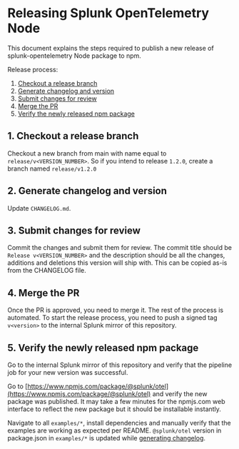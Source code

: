 # Releasing Splunk OpenTelemetry Node

This document explains the steps required to publish a new release of splunk-opentelemetry Node package to npm.

Release process:

1. [Checkout a release branch](#step-1)
2. [Generate changelog and version](#step-2)
3. [Submit changes for review](#step-3)
4. [Merge the PR](#step-4)
5. [Verify the newly released npm package](#step-5)

## 1. Checkout a release branch <a href="step-1"></a>

Checkout a new branch from main with name equal to `release/v<VERSION_NUMBER>`.
So if you intend to release `1.2.0`, create a branch named `release/v1.2.0`

## 2. Generate changelog and version <a href="step-2"></a>

Update `CHANGELOG.md`.

## 3. Submit changes for review <a href="step-3"></a>

Commit the changes and submit them for review.
The commit title should be `Release v<VERSION_NUMBER>` and the description should be all the changes,
additions and deletions this version will ship with. This can be copied as-is from the CHANGELOG file.

## 4. Merge the PR <a href="step-4"></a>

Once the PR is approved, you need to merge it. The rest of the process is automated. To start the release process, you need to push a signed tag `v<version>` to the internal Splunk mirror of this repository.

## 5. Verify the newly released npm package <a href="step-5"></a>

Go to the internal Splunk mirror of this repository and verify that the pipeline job for your new version was successful.

Go to [https://www.npmjs.com/package/@splunk/otel](https://www.npmjs.com/package/@splunk/otel) and verify the new package was published. It may take a few minutes for the npmjs.com web interface to reflect the new package but it should be installable instantly.

Navigate to all `examples/*`, install dependencies and manually verify that the examples are working as expected per README. `@splunk/otel` version in package.json in `examples/*` is updated while [generating changelog](#step-2).
